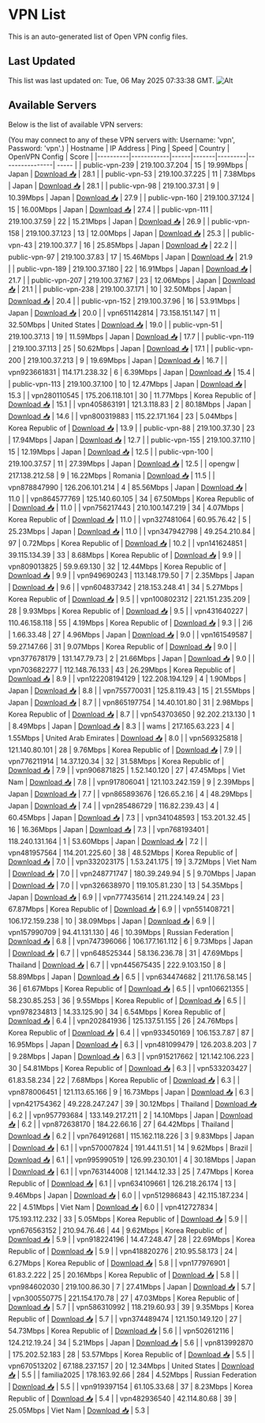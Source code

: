 # VPN List

This is an auto-generated list of Open VPN config files.

## Last Updated

This list was last updated on: Tue, 06 May 2025 07:33:38 GMT.
![Alt](https://repobeats.axiom.co/api/embed/186b98318ef1479477931607c1ad7d823f12451f.svg "Repobeats analytics image")

## Available Servers

Below is the list of available VPN servers:

(You may connect to any of these VPN servers with: Username: 'vpn', Password: 'vpn'.)
| Hostname | IP Address | Ping | Speed | Country | OpenVPN Config | Score |
|----------|------------|------|-------|---------|----------------| ----- |
| public-vpn-239 | 219.100.37.204 | 15 | 19.99Mbps | Japan | [Download 📥](./configs/server_0_JP.ovpn) | 28.1 |
| public-vpn-53 | 219.100.37.225 | 11 | 7.38Mbps | Japan | [Download 📥](./configs/server_1_JP.ovpn) | 28.1 |
| public-vpn-98 | 219.100.37.31 | 9 | 10.39Mbps | Japan | [Download 📥](./configs/server_2_JP.ovpn) | 27.9 |
| public-vpn-160 | 219.100.37.124 | 15 | 16.00Mbps | Japan | [Download 📥](./configs/server_3_JP.ovpn) | 27.4 |
| public-vpn-111 | 219.100.37.59 | 22 | 15.21Mbps | Japan | [Download 📥](./configs/server_4_JP.ovpn) | 26.9 |
| public-vpn-158 | 219.100.37.123 | 13 | 12.00Mbps | Japan | [Download 📥](./configs/server_5_JP.ovpn) | 25.3 |
| public-vpn-43 | 219.100.37.7 | 16 | 25.85Mbps | Japan | [Download 📥](./configs/server_6_JP.ovpn) | 22.2 |
| public-vpn-97 | 219.100.37.83 | 17 | 15.46Mbps | Japan | [Download 📥](./configs/server_7_JP.ovpn) | 21.9 |
| public-vpn-189 | 219.100.37.180 | 22 | 16.91Mbps | Japan | [Download 📥](./configs/server_8_JP.ovpn) | 21.7 |
| public-vpn-207 | 219.100.37.167 | 23 | 12.06Mbps | Japan | [Download 📥](./configs/server_9_JP.ovpn) | 21.1 |
| public-vpn-238 | 219.100.37.171 | 10 | 32.50Mbps | Japan | [Download 📥](./configs/server_10_JP.ovpn) | 20.4 |
| public-vpn-152 | 219.100.37.96 | 16 | 53.91Mbps | Japan | [Download 📥](./configs/server_11_JP.ovpn) | 20.0 |
| vpn651142814 | 73.158.151.147 | 11 | 32.50Mbps | United States | [Download 📥](./configs/server_12_US.ovpn) | 19.0 |
| public-vpn-51 | 219.100.37.13 | 19 | 11.59Mbps | Japan | [Download 📥](./configs/server_13_JP.ovpn) | 17.7 |
| public-vpn-119 | 219.100.37.113 | 25 | 50.62Mbps | Japan | [Download 📥](./configs/server_14_JP.ovpn) | 17.1 |
| public-vpn-200 | 219.100.37.213 | 9 | 19.69Mbps | Japan | [Download 📥](./configs/server_15_JP.ovpn) | 16.7 |
| vpn923661831 | 114.171.238.32 | 6 | 6.39Mbps | Japan | [Download 📥](./configs/server_16_JP.ovpn) | 15.4 |
| public-vpn-113 | 219.100.37.100 | 10 | 12.47Mbps | Japan | [Download 📥](./configs/server_17_JP.ovpn) | 15.3 |
| vpn280110545 | 175.206.118.101 | 30 | 11.77Mbps | Korea Republic of | [Download 📥](./configs/server_18_KR.ovpn) | 15.1 |
| vpn405863191 | 121.3.118.83 | 2 | 80.18Mbps | Japan | [Download 📥](./configs/server_19_JP.ovpn) | 14.6 |
| vpn800319883 | 115.22.171.164 | 23 | 5.04Mbps | Korea Republic of | [Download 📥](./configs/server_20_KR.ovpn) | 13.9 |
| public-vpn-88 | 219.100.37.30 | 23 | 17.94Mbps | Japan | [Download 📥](./configs/server_21_JP.ovpn) | 12.7 |
| public-vpn-155 | 219.100.37.110 | 15 | 12.19Mbps | Japan | [Download 📥](./configs/server_22_JP.ovpn) | 12.5 |
| public-vpn-100 | 219.100.37.57 | 11 | 27.39Mbps | Japan | [Download 📥](./configs/server_23_JP.ovpn) | 12.5 |
| opengw | 217.138.212.58 | 9 | 16.22Mbps | Romania | [Download 📥](./configs/server_24_RO.ovpn) | 11.5 |
| vpn878847990 | 126.206.101.214 | 4 | 85.56Mbps | Japan | [Download 📥](./configs/server_25_JP.ovpn) | 11.0 |
| vpn864577769 | 125.140.60.105 | 34 | 67.50Mbps | Korea Republic of | [Download 📥](./configs/server_26_KR.ovpn) | 11.0 |
| vpn756217443 | 210.100.147.219 | 34 | 4.07Mbps | Korea Republic of | [Download 📥](./configs/server_27_KR.ovpn) | 11.0 |
| vpn327481064 | 60.95.76.42 | 5 | 25.23Mbps | Japan | [Download 📥](./configs/server_28_JP.ovpn) | 11.0 |
| vpn347942798 | 49.254.210.84 | 97 | 0.72Mbps | Korea Republic of | [Download 📥](./configs/server_29_KR.ovpn) | 10.2 |
| vpn141624851 | 39.115.134.39 | 33 | 8.68Mbps | Korea Republic of | [Download 📥](./configs/server_30_KR.ovpn) | 9.9 |
| vpn809013825 | 59.9.69.130 | 32 | 12.44Mbps | Korea Republic of | [Download 📥](./configs/server_31_KR.ovpn) | 9.9 |
| vpn949690243 | 113.148.179.50 | 7 | 2.35Mbps | Japan | [Download 📥](./configs/server_32_JP.ovpn) | 9.6 |
| vpn604837342 | 218.153.248.41 | 34 | 5.27Mbps | Korea Republic of | [Download 📥](./configs/server_33_KR.ovpn) | 9.5 |
| vpn100802312 | 221.151.235.209 | 28 | 9.93Mbps | Korea Republic of | [Download 📥](./configs/server_34_KR.ovpn) | 9.5 |
| vpn431640227 | 110.46.158.118 | 55 | 4.19Mbps | Korea Republic of | [Download 📥](./configs/server_35_KR.ovpn) | 9.3 |
| 2i6 | 1.66.33.48 | 27 | 4.96Mbps | Japan | [Download 📥](./configs/server_36_JP.ovpn) | 9.0 |
| vpn161549587 | 59.27.147.66 | 31 | 9.07Mbps | Korea Republic of | [Download 📥](./configs/server_37_KR.ovpn) | 9.0 |
| vpn377678179 | 131.147.79.73 | 2 | 21.66Mbps | Japan | [Download 📥](./configs/server_38_JP.ovpn) | 9.0 |
| vpn703682277 | 112.148.76.133 | 43 | 26.29Mbps | Korea Republic of | [Download 📥](./configs/server_39_KR.ovpn) | 8.9 |
| vpn122208194129 | 122.208.194.129 | 4 | 1.90Mbps | Japan | [Download 📥](./configs/server_40_JP.ovpn) | 8.8 |
| vpn755770031 | 125.8.119.43 | 15 | 21.55Mbps | Japan | [Download 📥](./configs/server_41_JP.ovpn) | 8.7 |
| vpn865197754 | 14.40.101.80 | 31 | 2.98Mbps | Korea Republic of | [Download 📥](./configs/server_42_KR.ovpn) | 8.7 |
| vpn543703650 | 92.202.213.130 | 1 | 8.49Mbps | Japan | [Download 📥](./configs/server_43_JP.ovpn) | 8.3 |
| wams | 217.165.63.223 | 4 | 1.55Mbps | United Arab Emirates | [Download 📥](./configs/server_44_AE.ovpn) | 8.0 |
| vpn569325818 | 121.140.80.101 | 28 | 9.76Mbps | Korea Republic of | [Download 📥](./configs/server_45_KR.ovpn) | 7.9 |
| vpn776211914 | 14.37.120.34 | 32 | 31.58Mbps | Korea Republic of | [Download 📥](./configs/server_46_KR.ovpn) | 7.9 |
| vpn906871825 | 1.52.140.120 | 27 | 47.45Mbps | Viet Nam | [Download 📥](./configs/server_47_VN.ovpn) | 7.8 |
| vpn917806041 | 121.103.242.159 | 9 | 2.39Mbps | Japan | [Download 📥](./configs/server_48_JP.ovpn) | 7.7 |
| vpn865893676 | 126.65.2.16 | 4 | 48.29Mbps | Japan | [Download 📥](./configs/server_49_JP.ovpn) | 7.4 |
| vpn285486729 | 116.82.239.43 | 4 | 60.45Mbps | Japan | [Download 📥](./configs/server_50_JP.ovpn) | 7.3 |
| vpn341048593 | 153.201.32.45 | 16 | 16.36Mbps | Japan | [Download 📥](./configs/server_51_JP.ovpn) | 7.3 |
| vpn768193401 | 118.240.131.164 | 1 | 53.60Mbps | Japan | [Download 📥](./configs/server_52_JP.ovpn) | 7.2 |
| vpn481957564 | 114.201.225.60 | 38 | 48.52Mbps | Korea Republic of | [Download 📥](./configs/server_53_KR.ovpn) | 7.0 |
| vpn332023175 | 1.53.241.175 | 19 | 3.72Mbps | Viet Nam | [Download 📥](./configs/server_54_VN.ovpn) | 7.0 |
| vpn248771747 | 180.39.249.94 | 5 | 9.70Mbps | Japan | [Download 📥](./configs/server_55_JP.ovpn) | 7.0 |
| vpn326638970 | 119.105.81.230 | 13 | 54.35Mbps | Japan | [Download 📥](./configs/server_56_JP.ovpn) | 6.9 |
| vpn777435614 | 211.224.149.24 | 23 | 67.87Mbps | Korea Republic of | [Download 📥](./configs/server_57_KR.ovpn) | 6.9 |
| vpn551408721 | 106.172.159.238 | 10 | 38.09Mbps | Japan | [Download 📥](./configs/server_58_JP.ovpn) | 6.9 |
| vpn157990709 | 94.41.131.130 | 46 | 10.39Mbps | Russian Federation | [Download 📥](./configs/server_59_RU.ovpn) | 6.8 |
| vpn747396066 | 106.177.161.112 | 6 | 9.73Mbps | Japan | [Download 📥](./configs/server_60_JP.ovpn) | 6.7 |
| vpn648525344 | 58.136.236.78 | 31 | 47.69Mbps | Thailand | [Download 📥](./configs/server_61_TH.ovpn) | 6.7 |
| vpn445675435 | 222.9.103.150 | 8 | 58.89Mbps | Japan | [Download 📥](./configs/server_62_JP.ovpn) | 6.5 |
| vpn634474682 | 211.176.58.145 | 36 | 61.67Mbps | Korea Republic of | [Download 📥](./configs/server_63_KR.ovpn) | 6.5 |
| vpn106621355 | 58.230.85.253 | 36 | 9.55Mbps | Korea Republic of | [Download 📥](./configs/server_64_KR.ovpn) | 6.5 |
| vpn978234813 | 14.33.125.90 | 34 | 6.54Mbps | Korea Republic of | [Download 📥](./configs/server_65_KR.ovpn) | 6.4 |
| vpn202841936 | 125.137.51.155 | 26 | 24.76Mbps | Korea Republic of | [Download 📥](./configs/server_66_KR.ovpn) | 6.4 |
| vpn933450169 | 106.153.7.87 | 87 | 16.95Mbps | Japan | [Download 📥](./configs/server_67_JP.ovpn) | 6.3 |
| vpn481099479 | 126.203.8.203 | 7 | 9.28Mbps | Japan | [Download 📥](./configs/server_68_JP.ovpn) | 6.3 |
| vpn915217662 | 121.142.106.223 | 30 | 54.81Mbps | Korea Republic of | [Download 📥](./configs/server_69_KR.ovpn) | 6.3 |
| vpn533203427 | 61.83.58.234 | 22 | 7.68Mbps | Korea Republic of | [Download 📥](./configs/server_70_KR.ovpn) | 6.3 |
| vpn878006451 | 121.113.65.166 | 9 | 16.73Mbps | Japan | [Download 📥](./configs/server_71_JP.ovpn) | 6.3 |
| vpn421754362 | 49.228.247.247 | 39 | 30.12Mbps | Thailand | [Download 📥](./configs/server_72_TH.ovpn) | 6.2 |
| vpn957793684 | 133.149.217.211 | 2 | 14.10Mbps | Japan | [Download 📥](./configs/server_73_JP.ovpn) | 6.2 |
| vpn872638170 | 184.22.66.16 | 27 | 64.42Mbps | Thailand | [Download 📥](./configs/server_74_TH.ovpn) | 6.2 |
| vpn764912681 | 115.162.118.226 | 3 | 9.83Mbps | Japan | [Download 📥](./configs/server_75_JP.ovpn) | 6.1 |
| vpn570007824 | 191.44.11.51 | 14 | 9.62Mbps | Brazil | [Download 📥](./configs/server_76_BR.ovpn) | 6.1 |
| vpn995990519 | 126.99.230.101 | 4 | 30.18Mbps | Japan | [Download 📥](./configs/server_77_JP.ovpn) | 6.1 |
| vpn763144008 | 121.144.12.33 | 25 | 7.47Mbps | Korea Republic of | [Download 📥](./configs/server_78_KR.ovpn) | 6.1 |
| vpn634109661 | 126.218.26.174 | 13 | 9.46Mbps | Japan | [Download 📥](./configs/server_79_JP.ovpn) | 6.0 |
| vpn512986843 | 42.115.187.234 | 22 | 4.51Mbps | Viet Nam | [Download 📥](./configs/server_80_VN.ovpn) | 6.0 |
| vpn412727834 | 175.193.112.232 | 33 | 5.05Mbps | Korea Republic of | [Download 📥](./configs/server_81_KR.ovpn) | 5.9 |
| vpn676563152 | 210.94.76.46 | 44 | 9.62Mbps | Korea Republic of | [Download 📥](./configs/server_82_KR.ovpn) | 5.9 |
| vpn918224196 | 14.47.248.47 | 28 | 22.69Mbps | Korea Republic of | [Download 📥](./configs/server_83_KR.ovpn) | 5.9 |
| vpn418820276 | 210.95.58.173 | 24 | 6.27Mbps | Korea Republic of | [Download 📥](./configs/server_84_KR.ovpn) | 5.8 |
| vpn177976901 | 61.83.2.222 | 25 | 20.16Mbps | Korea Republic of | [Download 📥](./configs/server_85_KR.ovpn) | 5.8 |
| vpn984602030 | 219.100.86.30 | 7 | 27.41Mbps | Japan | [Download 📥](./configs/server_86_JP.ovpn) | 5.7 |
| vpn300550775 | 221.154.170.78 | 27 | 47.03Mbps | Korea Republic of | [Download 📥](./configs/server_87_KR.ovpn) | 5.7 |
| vpn586310992 | 118.219.60.93 | 39 | 9.35Mbps | Korea Republic of | [Download 📥](./configs/server_88_KR.ovpn) | 5.7 |
| vpn374489474 | 121.150.149.120 | 27 | 54.73Mbps | Korea Republic of | [Download 📥](./configs/server_89_KR.ovpn) | 5.6 |
| vpn502612116 | 124.212.19.24 | 34 | 5.21Mbps | Japan | [Download 📥](./configs/server_90_JP.ovpn) | 5.6 |
| vpn813992870 | 175.202.52.183 | 28 | 53.57Mbps | Korea Republic of | [Download 📥](./configs/server_91_KR.ovpn) | 5.5 |
| vpn670513202 | 67.188.237.157 | 20 | 12.34Mbps | United States | [Download 📥](./configs/server_92_US.ovpn) | 5.5 |
| familia2025 | 178.163.92.66 | 284 | 4.52Mbps | Russian Federation | [Download 📥](./configs/server_93_RU.ovpn) | 5.5 |
| vpn919397154 | 61.105.33.68 | 37 | 8.23Mbps | Korea Republic of | [Download 📥](./configs/server_94_KR.ovpn) | 5.4 |
| vpn482936540 | 42.114.80.68 | 39 | 25.05Mbps | Viet Nam | [Download 📥](./configs/server_95_VN.ovpn) | 5.3 |
